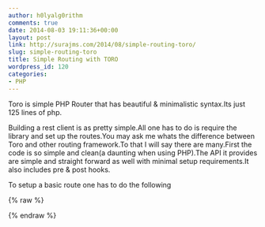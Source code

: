 ```yaml
---
author: h0lyalg0rithm
comments: true
date: 2014-08-03 19:11:36+00:00
layout: post
link: http://surajms.com/2014/08/simple-routing-toro/
slug: simple-routing-toro
title: Simple Routing with TORO
wordpress_id: 120
categories:
- PHP
---
```


Toro is simple PHP Router that has beautiful & minimalistic syntax.Its just 125 lines of php.

Building a rest client is as pretty simple.All one has to do is require the library and set up the routes.You may ask me whats the difference between Toro and other routing framework.To that I will say there are many.First the code is so simple and clean(a daunting when using PHP).The API it provides are simple and straight forward as well with minimal setup requirements.It also includes pre & post hooks.

To setup a basic route one has to do the following

{% raw %}
<script src="https://gist.github.com/h0lyalg0rithm/3e22bdd2028a25adb082.js"></script>
{% endraw %}
